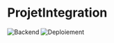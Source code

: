 # ProjetIntegration

![Backend](https://github.com/ikramjaujate/ProjetIntegration/workflows/Backend/badge.svg?branch=develop)
![Deploiement](https://github.com/ikramjaujate/ProjetIntegration/workflows/VPS/badge.svg?branch=develop)

